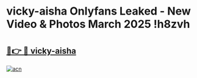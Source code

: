 # vicky-aisha Onlyfans Leaked - New Video & Photos March 2025 !h8zvh

# <h2><a href="https://z5rm8t.iuczelnia.edu.pl?title=vicky-aisha&ref=h8zvh">🔗👉 🔴 vicky-aisha</a></h2>

[![acn](https://github.com/user-attachments/assets/0f9c940e-d8b0-45ae-aac7-cd30a18b3e1c)](https://z5rm8t.iuczelnia.edu.pl?title=vicky-aisha&ref=h8zvh)

